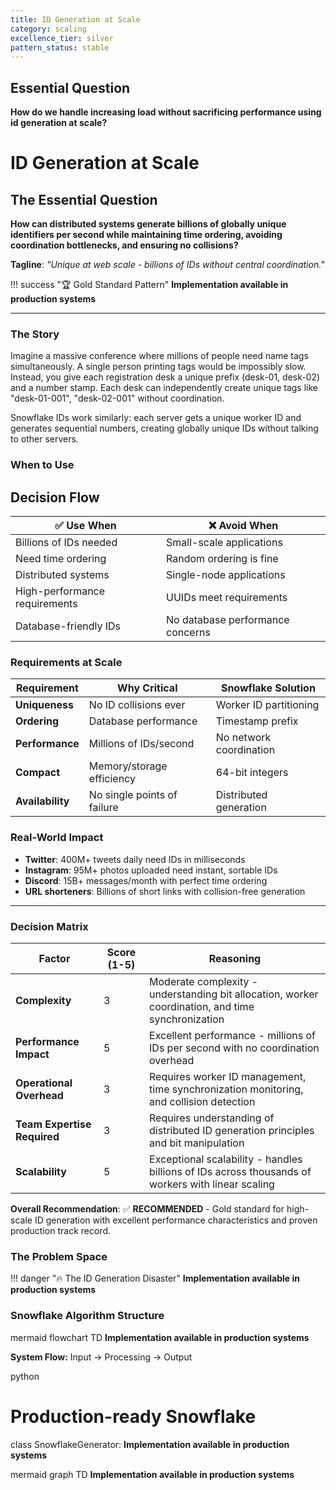 ```yaml
---
title: ID Generation at Scale
category: scaling
excellence_tier: silver
pattern_status: stable
---
```

## Essential Question

**How do we handle increasing load without sacrificing performance using id generation at scale?**

# ID Generation at Scale

## The Essential Question

**How can distributed systems generate billions of globally unique identifiers per second while maintaining time ordering, avoiding coordination bottlenecks, and ensuring no collisions?**

**Tagline**: *"Unique at web scale - billions of IDs without central coordination."*

!!! success "🏆 Gold Standard Pattern"
**Implementation available in production systems**

---

### The Story

Imagine a massive conference where millions of people need name tags simultaneously. A single person printing tags would be impossibly slow. Instead, you give each registration desk a unique prefix (desk-01, desk-02) and a number stamp. Each desk can independently create unique tags like "desk-01-001", "desk-02-001" without coordination.

Snowflake IDs work similarly: each server gets a unique worker ID and generates sequential numbers, creating globally unique IDs without talking to other servers.

### When to Use

## Decision Flow

| ✅ **Use When** | ❌ **Avoid When** |
|----------------|------------------|
| Billions of IDs needed | Small-scale applications |
| Need time ordering | Random ordering is fine |
| Distributed systems | Single-node applications |
| High-performance requirements | UUIDs meet requirements |
| Database-friendly IDs | No database performance concerns |

### Requirements at Scale

| Requirement | Why Critical | Snowflake Solution |
|-------------|--------------|--------------------|
| **Uniqueness** | No ID collisions ever | Worker ID partitioning |
| **Ordering** | Database performance | Timestamp prefix |
| **Performance** | Millions of IDs/second | No network coordination |
| **Compact** | Memory/storage efficiency | 64-bit integers |
| **Availability** | No single points of failure | Distributed generation |

### Real-World Impact

- **Twitter**: 400M+ tweets daily need IDs in milliseconds
- **Instagram**: 95M+ photos uploaded need instant, sortable IDs
- **Discord**: 15B+ messages/month with perfect time ordering
- **URL shorteners**: Billions of short links with collision-free generation

---

### Decision Matrix

| Factor | Score (1-5) | Reasoning |
|--------|-------------|-----------|
| **Complexity** | 3 | Moderate complexity - understanding bit allocation, worker coordination, and time synchronization |
| **Performance Impact** | 5 | Excellent performance - millions of IDs per second with no coordination overhead |
| **Operational Overhead** | 3 | Requires worker ID management, time synchronization monitoring, and collision detection |
| **Team Expertise Required** | 3 | Requires understanding of distributed ID generation principles and bit manipulation |
| **Scalability** | 5 | Exceptional scalability - handles billions of IDs across thousands of workers with linear scaling |

**Overall Recommendation**: ✅ **RECOMMENDED** - Gold standard for high-scale ID generation with excellent performance characteristics and proven production track record.

### The Problem Space

!!! danger "🔥 The ID Generation Disaster"
**Implementation available in production systems**

### Snowflake Algorithm Structure

mermaid
flowchart TD
**Implementation available in production systems**

**System Flow:** Input → Processing → Output

python
# Production-ready Snowflake
class SnowflakeGenerator:
**Implementation available in production systems**

mermaid
graph TD
**Implementation available in production systems**

```

